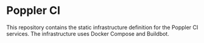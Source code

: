 # Poppler CI

This repository contains the static infrastructure definition for the Poppler CI services. The infrastructure uses Docker Compose and Buildbot.

